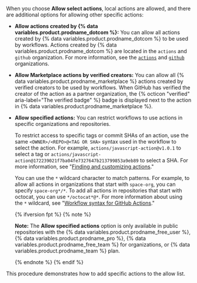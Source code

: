 When you choose **Allow select actions**, local actions are allowed, and there are additional options for allowing other specific actions:

- **Allow actions created by {% data variables.product.prodname_dotcom %}:** You can allow all actions created by {% data variables.product.prodname_dotcom %} to be used by workflows. Actions created by {% data variables.product.prodname_dotcom %} are located in the `actions` and `github` organization. For more information, see the [`actions`](https://github.com/actions) and [`github`](https://github.com/github) organizations.
- **Allow Marketplace actions by verified creators:** You can allow all {% data variables.product.prodname_marketplace %} actions created by verified creators to be used by workflows. When GitHub has verified the creator of the action as a partner organization, the {% octicon "verified" aria-label="The verified badge" %} badge is displayed next to the action in {% data variables.product.prodname_marketplace %}.
- **Allow specified actions:** You can restrict workflows to use actions in specific organizations and repositories.

  To restrict access to specific tags or commit SHAs of an action, use the same `<OWNER>/<REPO>@<TAG OR SHA>` syntax used in the workflow to select the action. For example, `actions/javascript-action@v1.0.1` to select a tag or `actions/javascript-action@172239021f7ba04fe7327647b213799853a9eb89` to select a SHA. For more information, see "[Finding and customizing actions](/actions/learn-github-actions/finding-and-customizing-actions#using-release-management-for-your-custom-actions)."

  You can use the `*` wildcard character to match patterns. For example, to allow all actions in organizations that start with `space-org`, you can specify `space-org*/*`. To add all actions in repositories that start with octocat, you can use `*/octocat*@*`. For more information about using the `*` wildcard, see "[Workflow syntax for GitHub Actions](/actions/reference/workflow-syntax-for-github-actions#filter-pattern-cheat-sheet)." 

  {% ifversion fpt %}
  {% note %}

  **Note:** The **Allow specified actions** option is only available in public repositories with the {% data variables.product.prodname_free_user %}, {% data variables.product.prodname_pro %}, {% data variables.product.prodname_free_team %} for organizations, or {% data variables.product.prodname_team %} plan.

  {% endnote %}
  {% endif %}

This procedure demonstrates how to add specific actions to the allow list.
